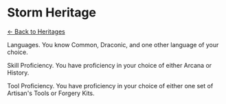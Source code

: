 # Storm Heritage

[<- Back to Heritages](./index.md)



Languages. You know Common, Draconic, and one other language of your choice.

Skill Proficiency. You have proficiency in your choice of either Arcana or History.

Tool Proficiency. You have proficiency in your choice of either one set of Artisan's Tools or Forgery Kits.